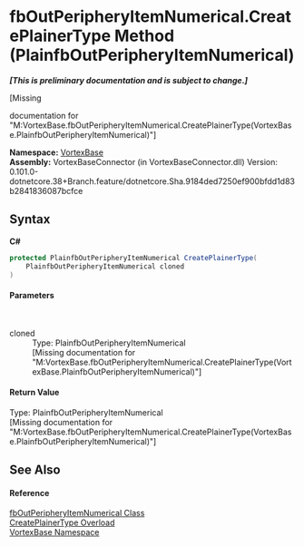 # fbOutPeripheryItemNumerical.CreatePlainerType Method (PlainfbOutPeripheryItemNumerical)
 _**\[This is preliminary documentation and is subject to change.\]**_

\[Missing <summary> documentation for "M:VortexBase.fbOutPeripheryItemNumerical.CreatePlainerType(VortexBase.PlainfbOutPeripheryItemNumerical)"\]

**Namespace:**&nbsp;<a href="N_VortexBase.md">VortexBase</a><br />**Assembly:**&nbsp;VortexBaseConnector (in VortexBaseConnector.dll) Version: 0.101.0-dotnetcore.38+Branch.feature/dotnetcore.Sha.9184ded7250ef900bfdd1d83b2841836087bcfce

## Syntax

**C#**<br />
``` C#
protected PlainfbOutPeripheryItemNumerical CreatePlainerType(
	PlainfbOutPeripheryItemNumerical cloned
)
```


#### Parameters
&nbsp;<dl><dt>cloned</dt><dd>Type: PlainfbOutPeripheryItemNumerical<br />\[Missing <param name="cloned"/> documentation for "M:VortexBase.fbOutPeripheryItemNumerical.CreatePlainerType(VortexBase.PlainfbOutPeripheryItemNumerical)"\]</dd></dl>

#### Return Value
Type: PlainfbOutPeripheryItemNumerical<br />\[Missing <returns> documentation for "M:VortexBase.fbOutPeripheryItemNumerical.CreatePlainerType(VortexBase.PlainfbOutPeripheryItemNumerical)"\]

## See Also


#### Reference
<a href="T_VortexBase_fbOutPeripheryItemNumerical.md">fbOutPeripheryItemNumerical Class</a><br /><a href="Overload_VortexBase_fbOutPeripheryItemNumerical_CreatePlainerType.md">CreatePlainerType Overload</a><br /><a href="N_VortexBase.md">VortexBase Namespace</a><br />